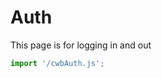 # Auth

This page is for logging in and out

<app-shell></app-shell>

```js script
import '/cwbAuth.js';
```